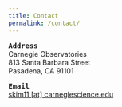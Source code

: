 ```yaml
---
title: Contact
permalink: /contact/
---
```


<kbd><b>Address</b></kbd> <br>
Carnegie Observatories <br>
813 Santa Barbara Street  <br>
Pasadena, CA 91101  <br>

<kbd><b>Email</b></kbd> <br>
[skim11 [at] carnegiescience.edu][1]



[1]: mailto:skim11@carnegiescience.edu